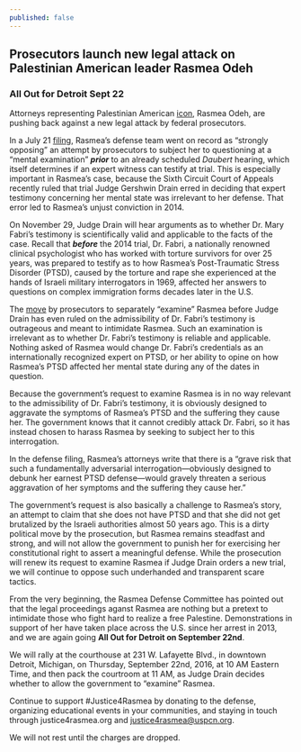 ```yaml
---
published: false
---
```

## Prosecutors launch new legal attack on Palestinian American leader Rasmea Odeh

### All Out for Detroit Sept 22



Attorneys representing Palestinian American [icon](http://justice4rasmea.org/about/), Rasmea Odeh, are pushing back against a new legal attack by federal prosecutors.

In a July 21 [filing](http://justice4rasmea.org/assets/img/defense-opposition-to-demand-for-mental-exam-of-rasmea.pdf), Rasmea’s defense team went on record as “strongly opposing” an attempt by prosecutors to subject her to questioning at a “mental examination” **_prior_** to an already scheduled _Daubert_ hearing, which itself determines if an expert witness can testify at trial.  This is especially important in Rasmea’s case, because the Sixth Circuit Court of Appeals recently ruled that trial Judge Gershwin Drain erred in deciding that expert testimony concerning her mental state was irrelevant to her defense. That error led to Rasmea’s unjust conviction in 2014.

On November 29, Judge Drain will hear arguments as to whether Dr. Mary Fabri’s testimony is scientifically valid and applicable to the facts of the case. Recall that **_before_** the 2014 trial, Dr. Fabri, a nationally renowned clinical psychologist who has worked with torture survivors for over 25 years, was prepared to testify as to how Rasmea’s Post-Traumatic Stress Disorder (PTSD), caused by the torture and rape she experienced at the hands of Israeli military interrogators in 1969, affected her answers to questions on complex immigration forms decades later in the U.S.

The [move](http://justice4rasmea.org/assets/img/govt-demand-for-mental-exam-of-rasmea.pdf) by prosecutors to separately “examine” Rasmea before Judge Drain has even ruled on the admissibility of Dr. Fabri’s testimony is outrageous and meant to intimidate Rasmea. Such an examination is irrelevant as to whether Dr. Fabri’s testimony is reliable and applicable. Nothing asked of Rasmea would change Dr. Fabri’s credentials as an internationally recognized expert on PTSD, or her ability to opine on how Rasmea’s PTSD affected her mental state during any of the dates in question.

Because the government’s request to examine Rasmea is in no way relevant to the admissibility of Dr. Fabri’s testimony, it is obviously designed to aggravate the symptoms of Rasmea’s PTSD and the suffering they cause her. The government knows that it cannot credibly attack Dr. Fabri, so it has instead chosen to harass Rasmea by seeking to subject her to this interrogation.

In the defense filing, Rasmea’s attorneys write that there is a “grave risk that such a fundamentally adversarial interrogation—obviously designed to debunk her earnest PTSD defense—would gravely threaten a serious aggravation of her symptoms and the suffering they cause her.”

The government’s request is also basically a challenge to Rasmea’s story, an attempt to claim that she does not have PTSD and that she did not get brutalized by the Israeli authorities almost 50 years ago.  This is a dirty political move by the prosecution, but Rasmea remains steadfast and strong, and will not allow the government to punish her for exercising her constitutional right to assert a meaningful defense. While the prosecution will renew its request to examine Rasmea if Judge Drain orders a new trial, we will continue to oppose such underhanded and transparent scare tactics.

From the very beginning, the Rasmea Defense Committee has pointed out that the legal proceedings aganst Rasmea are nothing but a pretext to intimidate those who fight hard to realize a free Palestine.  Demonstrations in support of her have taken place across the U.S. since her arrest in 2013, and we are again going **All Out for Detroit on September 22nd**.

We will rally at the courthouse at 231 W. Lafayette Blvd., in downtown Detroit, Michigan, on Thursday, September 22nd, 2016, at 10 AM Eastern Time, and then pack the courtroom at 11 AM, as Judge Drain decides whether to allow the government to “examine” Rasmea.

Continue to support #Justice4Rasmea by donating to the defense, organizing educational events in your communities, and staying in touch through justice4rasmea.org and justice4rasmea@uspcn.org.

We will not rest until the charges are dropped.